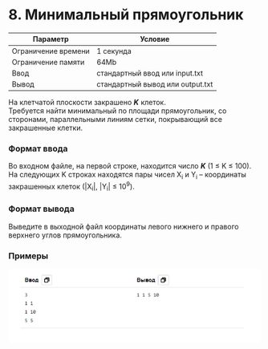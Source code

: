 # 8. Минимальный прямоугольник

| Параметр            | Условие                          |
|---------------------|----------------------------------|
| Ограничение времени | 1 секунда                        |
| Ограничение памяти  | 64Mb                             |
| Ввод                | стандартный ввод или input.txt   |
| Вывод               | стандартный вывод или output.txt |

На клетчатой плоскости закрашено **_K_** клеток.  
Требуется найти минимальный по площади прямоугольник, со сторонами, параллельными линиям сетки, покрывающий все закрашенные клетки.

### Формат ввода
Во входном файле, на первой строке, находится число **_K_** (1 ≤ K ≤ 100). 
На следующих K строках находятся пары чисел X<sub>i</sub> и Y<sub>i</sub> 
– координаты закрашенных клеток (|X<sub>i</sub>|, |Y<sub>i</sub>| ≤ 10<sup>9</sup>).

### Формат вывода
Выведите в выходной файл координаты левого нижнего и правого верхнего углов прямоугольника.


### Примеры
![img.png](img.png)
